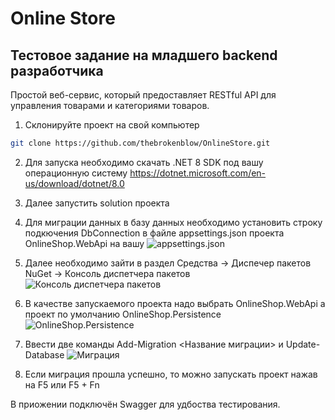 # Online Store

## Тестовое задание на младшего backend разработчика

Простой веб-сервис, который предоставляет RESTful API для управления
товарами и категориями товаров.

1. Склонируйте проект на свой компьютер

```sh
git clone https://github.com/thebrokenblow/OnlineStore.git
```

2. Для запуска необходимо скачать .NET 8 SDK под вашу операционную систему
   https://dotnet.microsoft.com/en-us/download/dotnet/8.0

3. Далее запустить solution проекта

4. Для миграции данных в базу данных необходимо установить строку подкючения DbConnection в файле appsettings.json проекта OnlineShop.WebApi на вашу
   ![appsettings.json](http://url/to/img.png)

5. Далее необходимо зайти в раздел Средства -> Диспечер пакетов NuGet -> Консоль диспетчера пакетов
   ![Консоль диспетчера пакетов](http://url/to/img.png)

6. В качестве запускаемого проекта надо выбрать OnlineShop.WebApi а проект по умолчанию OnlineShop.Persistence
   ![OnlineShop.Persistence](http://url/to/img.png)

7. Ввести две команды Add-Migration <Название миграции> и Update-Database
   ![Миграция](http://url/to/img.png)

8. Если миграция прошла успешно, то можно запускать проект нажав на F5 или F5 + Fn

В приожении подключён Swagger для удбоства тестирования.